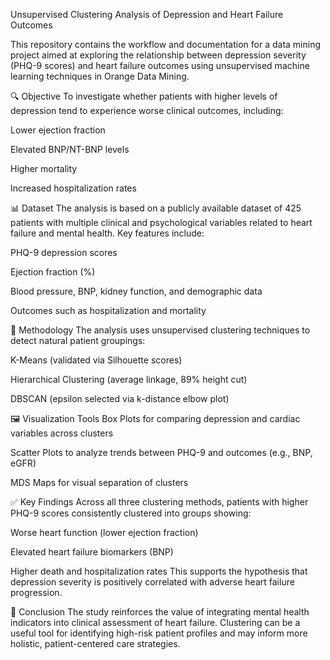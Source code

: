 Unsupervised Clustering Analysis of Depression and Heart Failure Outcomes

This repository contains the workflow and documentation for a data mining project aimed at exploring the relationship between depression severity (PHQ-9 scores) and heart failure outcomes using unsupervised machine learning techniques in Orange Data Mining.

🔍 Objective
To investigate whether patients with higher levels of depression tend to experience worse clinical outcomes, including:

Lower ejection fraction

Elevated BNP/NT-BNP levels

Higher mortality

Increased hospitalization rates

📊 Dataset
The analysis is based on a publicly available dataset of 425 patients with multiple clinical and psychological variables related to heart failure and mental health.
Key features include:

PHQ-9 depression scores

Ejection fraction (%)

Blood pressure, BNP, kidney function, and demographic data

Outcomes such as hospitalization and mortality

🧪 Methodology
The analysis uses unsupervised clustering techniques to detect natural patient groupings:

K-Means (validated via Silhouette scores)

Hierarchical Clustering (average linkage, 89% height cut)

DBSCAN (epsilon selected via k-distance elbow plot)

🖼️ Visualization Tools
Box Plots for comparing depression and cardiac variables across clusters

Scatter Plots to analyze trends between PHQ-9 and outcomes (e.g., BNP, eGFR)

MDS Maps for visual separation of clusters

✅ Key Findings
Across all three clustering methods, patients with higher PHQ-9 scores consistently clustered into groups showing:

Worse heart function (lower ejection fraction)

Elevated heart failure biomarkers (BNP)

Higher death and hospitalization rates
This supports the hypothesis that depression severity is positively correlated with adverse heart failure progression.

🧠 Conclusion
The study reinforces the value of integrating mental health indicators into clinical assessment of heart failure. Clustering can be a useful tool for identifying high-risk patient profiles and may inform more holistic, patient-centered care strategies.

